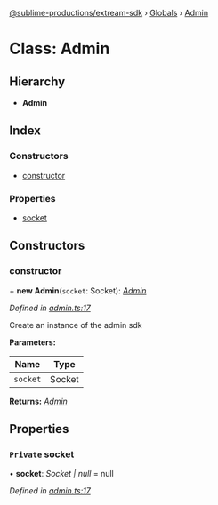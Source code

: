 [@sublime-productions/extream-sdk](../README.md) › [Globals](../globals.md) › [Admin](admin.md)

# Class: Admin

## Hierarchy

* **Admin**

## Index

### Constructors

* [constructor](admin.md#constructor)

### Properties

* [socket](admin.md#private-socket)

## Constructors

###  constructor

\+ **new Admin**(`socket`: Socket): *[Admin](admin.md)*

*Defined in [admin.ts:17](https://github.com/Extream-SaaS/ex-sdk/blob/b2de5a9/src/admin.ts#L17)*

Create an instance of the admin sdk

**Parameters:**

Name | Type |
------ | ------ |
`socket` | Socket |

**Returns:** *[Admin](admin.md)*

## Properties

### `Private` socket

• **socket**: *Socket | null* = null

*Defined in [admin.ts:17](https://github.com/Extream-SaaS/ex-sdk/blob/b2de5a9/src/admin.ts#L17)*
